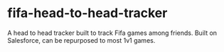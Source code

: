 # fifa-head-to-head-tracker
A head to head tracker built to track Fifa games among friends. Built on Salesforce, can be repurposed to most 1v1 games.
